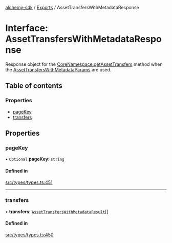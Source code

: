 [alchemy-sdk](../README.md) / [Exports](../modules.md) / AssetTransfersWithMetadataResponse

# Interface: AssetTransfersWithMetadataResponse

Response object for the [CoreNamespace.getAssetTransfers](../classes/CoreNamespace.md#getassettransfers) method when
the [AssetTransfersWithMetadataParams](AssetTransfersWithMetadataParams.md) are used.

## Table of contents

### Properties

- [pageKey](AssetTransfersWithMetadataResponse.md#pagekey)
- [transfers](AssetTransfersWithMetadataResponse.md#transfers)

## Properties

### pageKey

• `Optional` **pageKey**: `string`

#### Defined in

[src/types/types.ts:451](https://github.com/alchemyplatform/alchemy-sdk-js/blob/4e3af22/src/types/types.ts#L451)

___

### transfers

• **transfers**: [`AssetTransfersWithMetadataResult`](AssetTransfersWithMetadataResult.md)[]

#### Defined in

[src/types/types.ts:450](https://github.com/alchemyplatform/alchemy-sdk-js/blob/4e3af22/src/types/types.ts#L450)
